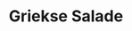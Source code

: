 ---
title: Griekse Salade
description: Frisse Griekse salade met feta en olijven
image: https://images.pexels.com/photos/1211887/pexels-photo-1211887.jpeg?auto=compress&cs=tinysrgb&w=1260&h=750&dpr=2
categories: [Lunch, Vegetarisch, Koolhydraatarm]
tijd: 15
portions: 2
ingredients:
  - 1 komkommer
  - 250g cherrytomaatjes
  - 1 rode ui
  - 200g feta
  - 100g kalamata olijven
  - 2 el extra vierge olijfolie
  - 1 el rode wijnazijn
  - 1 tl gedroogde oregano
  - Peper en zout
instructions:
  - Snijd de komkommer in halve maantjes.
  - Halveer de cherrytomaatjes.
  - Snijd de rode ui in dunne halve ringen.
  - Snijd de feta in blokjes.
  - Meng alle ingrediënten in een grote kom.
  - Maak een dressing van olijfolie, wijnazijn en oregano.
  - Breng op smaak met peper en zout.
  - Schenk de dressing over de salade.
---